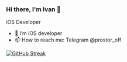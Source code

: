 ### Hi there, I'm Ivan 👋
iOS Developer

- 🌱 I’m iOS developer
- 📫 How to reach me: Telegram @prostor_off

[![GitHub Streak](https://github-readme-streak-stats.herokuapp.com/?user=Prostoroff)](https://git.io/streak-stats)

<!--
**Prostoroff/Prostoroff** is a ✨ _special_ ✨ repository because its `README.md` (this file) appears on your GitHub profile.

